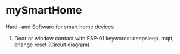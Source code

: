 # mySmartHome
Hard- and Software for smart home devices

1. Door or window contact with ESP-01 
   keywords: deepsleep, mqtt, change reset (Circuit diagram)
   
